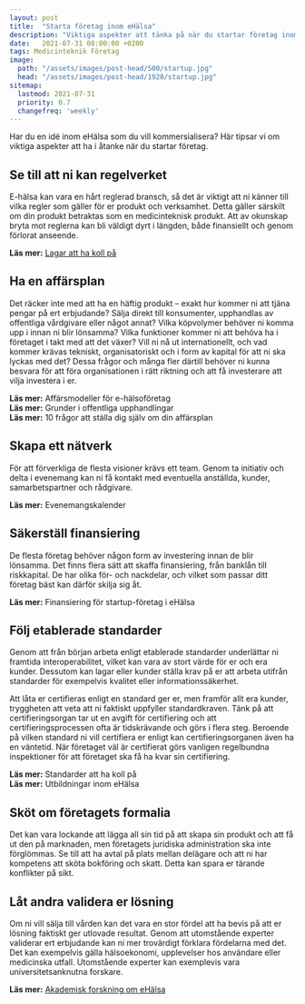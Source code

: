 ```yaml
---
layout: post
title:  "Starta företag inom eHälsa"
description: "Viktiga aspekter att tänka på när du startar företag inom eHälsa"
date:   2021-07-31 08:00:00 +0200
tags: Medicinteknik Företag
image:
  path: "/assets/images/post-head/500/startup.jpg"
  head: "/assets/images/post-head/1920/startup.jpg"
sitemap:
  lastmod: 2021-07-31
  priority: 0.7
  changefreq: 'weekly'
---
```


Har du en idé inom eHälsa som du vill kommersialisera? Här tipsar vi om viktiga aspekter att ha i åtanke när du startar företag.
## Se till att ni kan regelverket
E-hälsa kan vara en hårt reglerad bransch, så det är viktigt att ni känner till vilka regler som gäller för er produkt och verksamhet. Detta gäller särskilt om din produkt betraktas som en medicinteknisk produkt. Att av okunskap bryta mot reglerna kan bli väldigt dyrt i längden, både finansiellt och genom förlorat anseende.

**Läs mer:** [Lagar att ha koll på](/2021/07/29/lagar-att-ha-koll-på.html)
## Ha en affärsplan
Det räcker inte med att ha en häftig produkt – exakt hur kommer ni att tjäna pengar på ert erbjudande? Sälja direkt till konsumenter, upphandlas av offentliga vårdgivare eller något annat? Vilka köpvolymer behöver ni komma upp i innan ni blir lönsamma? Vilka funktioner kommer ni att behöva ha i företaget i takt med att det växer? Vill ni nå ut internationellt, och vad kommer krävas tekniskt, organisatoriskt och i form av kapital för att ni ska lyckas med det? Dessa frågor och många fler därtill behöver ni kunna besvara för att föra organisationen i rätt riktning och att få investerare att vilja investera i er.

**Läs mer:** Affärsmodeller för e-hälsoföretag\
**Läs mer:** Grunder i offentliga upphandlingar\
**Läs mer:** 10 frågor att ställa dig själv om din affärsplan
## Skapa ett nätverk
För att förverkliga de flesta visioner krävs ett team. Genom ta initiativ och delta i evenemang kan ni få kontakt med eventuella anställda, kunder, samarbetspartner och rådgivare.

**Läs mer:** Evenemangskalender
## Säkerställ finansiering
De flesta företag behöver någon form av investering innan de blir lönsamma. Det finns flera sätt att skaffa finansiering, från banklån till riskkapital. De har olika för- och nackdelar, och vilket som passar ditt företag bäst kan därför skilja sig åt.

**Läs mer:** Finansiering för startup-företag i eHälsa
## Följ etablerade standarder
Genom att från början arbeta enligt etablerade standarder underlättar ni framtida interoperabilitet, vilket kan vara av stort värde för er och era kunder. Dessutom kan lagar eller kunder ställa krav på er att arbeta utifrån standarder för exempelvis kvalitet eller informationssäkerhet.

Att låta er certifieras enligt en standard ger er, men framför allt era kunder, tryggheten att veta att ni faktiskt uppfyller standardkraven. Tänk på att certifieringsorgan tar ut en avgift för certifiering och att certifieringsprocessen ofta är tidskrävande och görs i flera steg. Beroende på vilken standard ni vill certifiera er enligt kan certifieringsorganen även ha en väntetid. När företaget väl är certifierat görs vanligen regelbundna inspektioner för att företaget ska få ha kvar sin certifiering.

**Läs mer:** Standarder att ha koll på\
**Läs mer:** Utbildningar inom eHälsa
## Sköt om företagets formalia
Det kan vara lockande att lägga all sin tid på att skapa sin produkt och att få ut den på marknaden, men företagets juridiska administration ska inte förglömmas. Se till att ha avtal på plats mellan delägare och att ni har kompetens att sköta bokföring och skatt. Detta kan spara er tärande konflikter på sikt.
## Låt andra validera er lösning
Om ni vill sälja till vården kan det vara en stor fördel att ha bevis på att er lösning faktiskt ger utlovade resultat. Genom att utomstående experter validerar ert erbjudande kan ni mer trovärdigt förklara fördelarna med det. Det kan exempelvis gälla hälsoekonomi, upplevelser hos användare eller medicinska utfall. Utomstående experter kan exemplevis vara universitetsanknutna forskare.

**Läs mer:** [Akademisk forskning om eHälsa](/2021/07/29/akademisk-forskning-om-eHälsa.html)